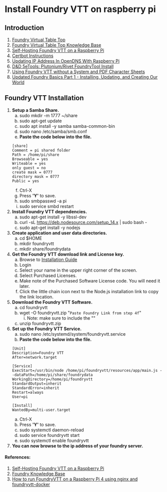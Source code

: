 <style type="text/css">
   /* Indent Formatting */
   /* Format: 1-a-i-1-A-I */
   ol {list-style-type: decimal;}
   ol ol { list-style-type: lower-alpha;}
   ol ol ol { list-style-type: lower-roman;}
   ol ol ol ol { list-style-type: decimal;}
   ol ol ol ol ol { list-style-type: upper-alpha;}
   ol ol ol ol ol ol { list-style-type: upper-roman;}
   /* https://www.w3schools.com/cssref/pr_list-style-type.asp */
   /* https://stackoverflow.com/questions/11445453/css-set-li-indent */
   /* https://stackoverflow.com/questions/13366820/how-do-you-make-lettered-lists-using-markdown */
</style>

# Install Foundry VTT on raspberry pi
## Introduction
1. [Foundry Virtual Table Top](https://foundryvtt.com/)
1. [Foundry Virtual Table Top Knowledge Base](https://foundryvtt.com/kb/)
1. [Self-Hosting Foundry VTT on a Raspberry Pi](https://dracoli.ch/posts/foundry-rpi/)
1. [Certbot Instructions](https://certbot.eff.org/lets-encrypt/debianbuster-nginx)
1. [Updating IP Address In OpenDNS With Raspberry Pi](https://nothing.golddave.com/2016/03/04/updating-ip-address-in-opendns-with-raspberry-pi/)
1. [D&D 5eTools: Plutonium/Rivet FoundryTool Install](https://wiki.5e.tools/index.php/)
1. [Using Foundry VTT without a System and PDF Character Sheets](https://www.youtube.com/watch?v=fi8m07QGQ-8)
1. [Updated Foundry Basics Part 1 - Installing, Updating, and Creating Our World](https://www.youtube.com/watch?v=-aHlApa1nUA)
## Foundry VTT Installation
1. **Setup a Samba Share.**
    1. sudo mkdir -m 1777 ~/share
    2. sudo apt-get update
    3. sudo apt install -y samba samba-common-bin
    4. sudo nano /etc/samba/smb.conf
    5. **Paste the code below into the file.**
    ```
    [share]
    Comment = pi shared folder
    Path = /home/pi/share
    Browseable = yes
    Writeable = yes
    only guest = no
    create mask = 0777
    directory mask = 0777
    Public = yes
    ```
    6. Ctrl-X
    7. Press **'Y'** to save.
    8. sudo smbpasswd -a pi
    9. sudo service smbd restart
2. **Install Foundry VTT dependencies.**
    1. sudo apt-get install -y libssl-dev
    2. curl -sL https://deb.nodesource.com/setup_14.x | sudo bash -
    3. sudo apt-get install -y nodejs
3. **Create application and user data directories.**
    1. cd $HOME
    2. mkdir foundryvtt
    3. mkdir share/foundrydata
4. **Get the Foundry VTT download link and License key.**
    1. Browse to [Installation Guide](https://foundryvtt.com/article/installation/)
    2. Login
    3. Select your name in the upper right corner of the screen.
    4. Select Purchased Licenses.
    5. Make note of the Purchased Software License code. You will need it later.
    6. Click the little chain icon next to the Node.js installation link to copy the link location.
5. **Download the Foundry VTT Software.**
    1. cd foundryvtt
    2. wget -O foundryvtt.zip "`Paste Foundry Link from step 4f`"
       1. Note: make sure to include the ""
    3. unzip foundryvtt.zip
6. **Set up the Foundry VTT Service.**
    1. sudo nano /etc/systemd/system/foundryvtt.service
    2.  **Paste the code below into the file.**
    ```
    [Unit]
    Description=Foundry VTT
    After=network.target

    [Service]
    ExecStart=/usr/bin/node /home/pi/foundryvtt/resources/app/main.js --dataPath=/home/pi/share/foundrydata
    WorkingDirectory=/home/pi/foundryvtt
    StandardOutput=inherit
    StandardError=inherit
    Restart=always
    User=pi

    [Install]
    WantedBy=multi-user.target
    ```
    1. Ctrl-X
    2. Press **'Y'** to save.
    3. sudo systemctl daemon-reload
    4. sudo service foundryvtt start
    5. sudo systemctl enable foundryvtt
7. **You can now browse to the ip address of your foundry server.**
#### References:
1. [Self-Hosting Foundry VTT on a Raspberry Pi](https://dracoli.ch/posts/foundry-rpi/)
1. [Foundry Knowledge Base](https://foundryvtt.com/kb/)
1. [How to run FoundryVTT on a Raspberry Pi 4 using nginx and foundryvtt-docker](https://github.com/orangetruth/foundryvtt-raspberry-pi/blob/main/README.md)